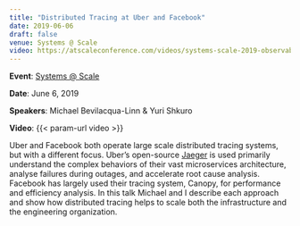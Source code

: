 ```yaml
---
title: "Distributed Tracing at Uber and Facebook"
date: 2019-06-06
draft: false
venue: Systems @ Scale
video: https://atscaleconference.com/videos/systems-scale-2019-observability-infra-uber-and-facebook/
---
```


**Event**: [Systems @ Scale](https://systemsatscale2019.splashthat.com/)

**Date**: June 6, 2019

**Speakers**: Michael Bevilacqua-Linn & Yuri Shkuro

**Video**: {{< param-url video >}}

Uber and Facebook both operate large scale distributed tracing systems, but with a different focus. Uber’s open-source [Jaeger](https://jaegertracing.io) is used primarily understand the complex behaviors of their vast microservices architecture, analyse failures during outages, and accelerate root cause analysis. Facebook has largely used their tracing system, Canopy, for performance and efficiency analysis. In this talk Michael and I describe each approach and show how distributed tracing helps to scale both the infrastructure and the engineering organization.
